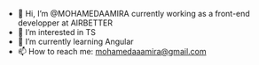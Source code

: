 - 👋 Hi, I’m @MOHAMEDAAMIRA currently working as a front-end developper at AIRBETTER
- 👀 I’m interested in TS
- 🌱 I’m currently learning Angular
- 📫 How to reach me: mohamedaaamira@gmail.com

<!---
MOHAMEDAAMIRA/MOHAMEDAAMIRA is a ✨ special ✨ repository because its `README.md` (this file) appears on your GitHub profile.
You can click the Preview link to take a look at your changes.
--->
